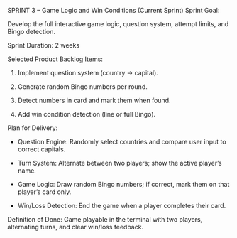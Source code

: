SPRINT 3 – Game Logic and Win Conditions (Current Sprint)
Sprint Goal:

Develop the full interactive game logic, question system, attempt limits, and Bingo detection.

Sprint Duration: 2 weeks

Selected Product Backlog Items:
1. Implement question system (country → capital).


2. Generate random Bingo numbers per round.


3. Detect numbers in card and mark them when found.


4. Add win condition detection (line or full Bingo).



Plan for Delivery:
- Question Engine: Randomly select countries and compare user input to correct capitals.


- Turn System: Alternate between two players; show the active player’s name.


- Game Logic: Draw random Bingo numbers; if correct, mark them on that player’s card only.


- Win/Loss Detection: End the game when a player completes their card.


Definition of Done:
Game playable in the terminal with two players, alternating turns, and clear win/loss feedback.
